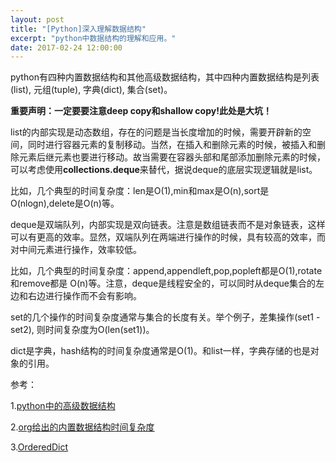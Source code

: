 ```yaml
---
layout: post
title: "[Python]深入理解数据结构"
excerpt: "python中数据结构的理解和应用。"
date: 2017-02-24 12:00:00
---
```


python有四种内置数据结构和其他高级数据结构，其中四种内置数据结构是列表(list), 元组(tuple), 字典(dict), 集合(set)。

**重要声明：一定要要注意deep copy和shallow copy!此处是大坑！**

list的内部实现是动态数组，存在的问题是当长度增加的时候，需要开辟新的空间，同时进行容器元素的复制移动。当然，在插入和删除元素的时候，被插入和删除元素后继元素也要进行移动。故当需要在容器头部和尾部添加删除元素的时候，可以考虑使用**collections.deque**来替代，据说deque的底层实现逻辑就是list。

比如，几个典型的时间复杂度：len是O(1),min和max是O(n),sort是O(nlogn),delete是O(n)等。

deque是双端队列，内部实现是双向链表。注意是数组链表而不是对象链表，这样可以有更高的效率。显然，双端队列在两端进行操作的时候，具有较高的效率，而对中间元素进行操作，效率较低。

比如，几个典型的时间复杂度：append,appendleft,pop,popleft都是O(1),rotate和remove都是   O(n)等。注意，deque是线程安全的，可以同时从deque集合的左边和右边进行操作而不会有影响。

set的几个操作的时间复杂度通常与集合的长度有关。举个例子，差集操作(set1 - set2), 则时间复杂度为O(len(set1))。

dict是字典，hash结构的时间复杂度通常是O(1)。和list一样，字典存储的也是对象的引用。

参考：

1.[python中的高级数据结构](http://blog.jobbole.com/65218/)

2.[org给出的内置数据结构时间复杂度](https://wiki.python.org/moin/TimeComplexity)

3.[OrderedDict](https://docs.python.org/3/library/collections.html#collections.OrderedDict)

